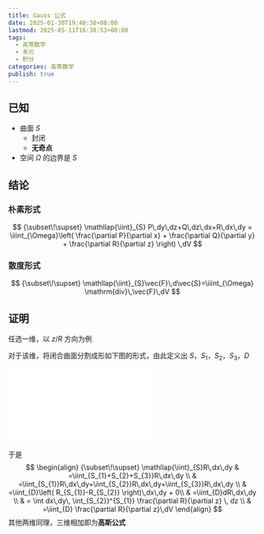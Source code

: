```yaml
---
title: Gauss 公式
date: 2025-01-30T19:40:38+08:00
lastmod: 2025-05-11T16:38:53+08:00
tags:
  - 高等数学
  - 多元
  - 积分
categories: 高等数学
publish: true
---
```


## 已知

- 曲面 $S$
	- 封闭
	- **无奇点**
- 空间 $\Omega$ 的边界是 $S$

## 结论

### 朴素形式
$$
{\subset\!\supset} \mathllap{\iint}_{S} P\,dy\,dz+Q\,dz\,dx+R\,dx\,dy = \iiint_{\Omega}\left( \frac{\partial P}{\partial x} + \frac{\partial Q}{\partial y} + \frac{\partial R}{\partial z} \right) \,dV
$$

### 散度形式

$$
{\subset\!\supset} \mathllap{\iint}_{S}\vec{F}\,d\vec{S}=\iiint_{\Omega} \mathrm{div}\,\vec{F}\,dV
$$

## 证明

任选一维，以 $z$/$R$ 方向为例

对于该维，将闭合曲面分割成形如下图的形式，由此定义出 $S$，$S_{1}$，$S_{2}$，$S_{3}$，$D$

![高等数学 北大版 第三版 下册 (李忠 周建莹) (Z-Library), p.147](../%E9%AB%98%E6%95%B0%E4%B8%8B/%E9%AB%98%E7%AD%89%E6%95%B0%E5%AD%A6%20%E5%8C%97%E5%A4%A7%E7%89%88%20%E7%AC%AC%E4%B8%89%E7%89%88%20%E4%B8%8B%E5%86%8C%20(%E6%9D%8E%E5%BF%A0%20%E5%91%A8%E5%BB%BA%E8%8E%B9)%20(Z-Library).pdf.md#page147andrect240358385520andcolornote)

于是
$$
\begin{align}
{\subset\!\supset} \mathllap{\iint}_{S}R\,dx\,dy & =\iint_{S_{1}+S_{2}+S_{3}}R\,dx\,dy \\
 & =\iint_{S_{1}}R\,dx\,dy+\iint_{S_{2}}R\,dx\,dy+\iint_{S_{3}}R\,dx\,dy \\
 & =\iint_{D}\left( R_{S_{1}}-R_{S_{2}} \right)\,dx\,dy + 0\\
 & =\iint_{D}dR\,dx\,dy \\
 & = \int dx\,dy\, \int_{S_{2}}^{S_{1}} \frac{\partial R}{\partial z} \, dz \\
 & =\iint_{D} \frac{\partial R}{\partial z}\,dV
\end{align}
$$
其他两维同理，三维相加即为**高斯公式**
